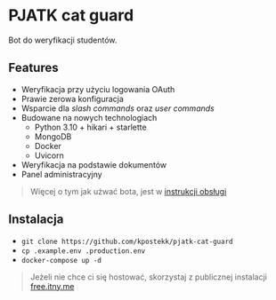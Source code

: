 # PJATK cat guard
Bot do weryfikacji studentów.

## Features
 - Weryfikacja przy użyciu logowania OAuth
 - Prawie zerowa konfiguracja
 - Wsparcie dla *slash commands* oraz *user commands*
 - Budowane na nowych technologiach
   - Python 3.10 + hikari + starlette
   - MongoDB
   - Docker
   - Uvicorn
 - Weryfikacja na podstawie dokumentów
 - Panel administracyjny

> Więcej o tym jak użwać bota, jest w [instrukcji obsługi](https://github.com/pjatk21/pjatk-cat-guard/blob/main/MANUAL.md)

## Instalacja
 - `git clone https://github.com/kpostekk/pjatk-cat-guard`
 - `cp .example.env .production.env`
 - `docker-compose up -d`
 > Jeżeli nie chce ci się hostować, skorzystaj z publicznej instalacji [free.itny.me](https://free.itny.me/)
